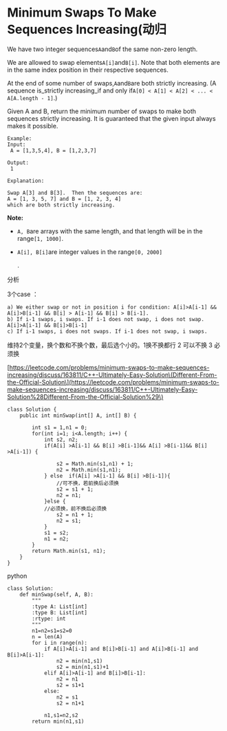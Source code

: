 # Minimum Swaps To Make Sequences Increasing\(动归

We have two integer sequences`A`and`B`of the same non-zero length.

We are allowed to swap elements`A[i]`and`B[i]`. Note that both elements are in the same index position in their respective sequences.

At the end of some number of swaps,`A`and`B`are both strictly increasing. \(A sequence is\_strictly increasing\_if and only if`A[0] < A[1] < A[2] < ... < A[A.length - 1]`.\)

Given A and B, return the minimum number of swaps to make both sequences strictly increasing. It is guaranteed that the given input always makes it possible.

```text
Example:
Input:
 A = [1,3,5,4], B = [1,2,3,7]

Output:
 1

Explanation: 

Swap A[3] and B[3].  Then the sequences are:
A = [1, 3, 5, 7] and B = [1, 2, 3, 4]
which are both strictly increasing.
```

**Note:**

* `A, B`are arrays with the same length, and that length will be in the range`[1, 1000]`.
* `A[i], B[i]`are integer values in the range`[0, 2000]`

  .

分析

3个case ：

```text
a) We either swap or not in position i for condition: A[i]>A[i-1] && A[i]>B[i-1] && B[i] > A[i-1] && B[i] > B[i-1].
b) If i-1 swaps, i swaps. If i-1 does not swap, i does not swap. A[i]>A[i-1] && B[i]>B[i-1]
c) If i-1 swaps, i does not swaps. If i-1 does not swap, i swaps.
```

维持2个变量，换个数和不换个数，最后选个小的。1换不换都行 2 可以不换 3 必须换

[https://leetcode.com/problems/minimum-swaps-to-make-sequences-increasing/discuss/163811/C++-Ultimately-Easy-Solution\(Different-From-the-Official-Solution\](https://leetcode.com/problems/minimum-swaps-to-make-sequences-increasing/discuss/163811/C++-Ultimately-Easy-Solution%28Different-From-the-Official-Solution%29\)

```text
class Solution {
    public int minSwap(int[] A, int[] B) {

        int s1 = 1,n1 = 0;
        for(int i=1; i<A.length; i++) {
            int s2, n2;
            if(A[i] >A[i-1] && B[i] >B[i-1]&& A[i] >B[i-1]&& B[i] >A[i-1]) {

                s2 = Math.min(s1,n1) + 1;
                n2 = Math.min(s1,n1);
            } else  if(A[i] >A[i-1] && B[i] >B[i-1]){
                //可不换，若前换后必须换
                s2 = s1 + 1;
                n2 = n1;
            }else {
            //必须换，前不换后必须换
                s2 = n1 + 1;
                n2 = s1;
            }
            s1 = s2;
            n1 = n2;
        }
        return Math.min(s1, n1);
    }
}
```

python

```text
class Solution:
    def minSwap(self, A, B):
        """
        :type A: List[int]
        :type B: List[int]
        :rtype: int
        """
        n1=n2=s1=s2=0
        n = len(A)
        for i in range(n):
            if A[i]>A[i-1] and B[i]>B[i-1] and A[i]>B[i-1] and B[i]>A[i-1]:
                n2 = min(n1,s1)
                s2 = min(n1,s1)+1
            elif A[i]>A[i-1] and B[i]>B[i-1]:
                n2 = n1
                s2 = s1+1
            else:
                n2 = s1
                s2 = n1+1

            n1,s1=n2,s2
        return min(n1,s1)
```

